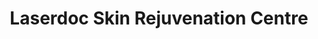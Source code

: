---
title: "Laserdoc Skin Rejuvenation Centre"
url: /north-york/laserdoc-skin-rejuvenation-centre/
shop: Kosmetik
---